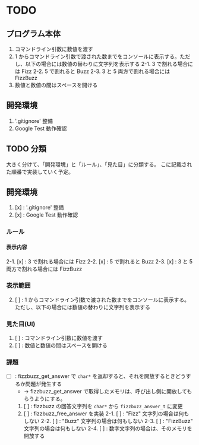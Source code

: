 # TODO

## プログラム本体

1. コマンドライン引数に数値を渡す
2. 1 からコマンドライン引数で渡された数までをコンソールに表示する。ただし、以下の場合には数値の替わりに文字列を表示する
    2-1. 3 で割れる場合には Fizz
    2-2. 5 で割れると Buzz
    2-3. 3 と 5 両方で割れる場合には FizzBuzz
3. 数値と数値の間はスペースを開ける

## 開発環境

1. '.gitignore' 整備
2. Google Test 動作確認

## TODO 分類

大きく分けて、「開発環境」と「ルール」、「見た目」に分類する。
こに記載された順番で実装していく予定。


## 開発環境

1. [x] : '.gitignore' 整備
2. [x] : Google Test 動作確認


### ルール

#### 表示内容

2-1. [x] : 3 で割れる場合には Fizz
2-2. [x] : 5 で割れると Buzz
2-3. [x] : 3 と 5 両方で割れる場合には FizzBuzz


### 表示範囲

2. [ ] : 1 からコマンドライン引数で渡された数までをコンソールに表示する。ただし、以下の場合には数値の替わりに文字列を表示する


### 見た目(UI)

1. [ ] : コマンドライン引数に数値を渡す
3. [ ] : 数値と数値の間はスペースを開ける


### 課題

- [ ] : fizzbuzz_get_answer で `char*` を返却すると、それを開放するときどうするか問題が発生する
    - -> fizzbuzz_get_answer で取得したメモリは、呼び出し側に開放してもらうようにする。
    1.  [ ] : fizzbuzz の回答文字列を `char*` から `fizzbuzz_answer_t` に変更
    2.  [ ] : fizzbuzz_free_answer を実装
        2-1. [ ] : "Fizz" 文字列の場合は何もしない
        2-2. [ ] : "Buzz" 文字列の場合は何もしない
        2-3. [ ] : "FizzBuzz" 文字列の場合は何もしない
        2-4. [ ] : 数字文字列の場合は、そのメモリを開放する


